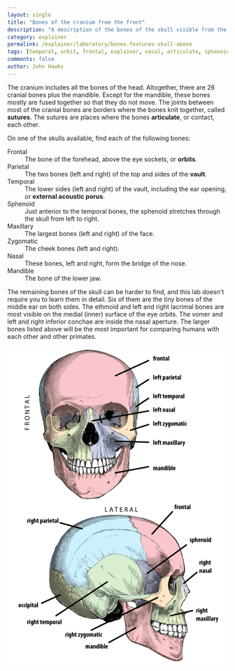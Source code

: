 ```yaml
---
layout: single 
title: "Bones of the cranium from the front" 
description: "A description of the bones of the skull visible from the front and above." 
category: explainer
permalink: /explainer/laboratory/bones-features-skull-above
tags: [temporal, orbit, frontal, explainer, nasal, articulate, sphenoid, zygomatic, mandible, teaching, laboratory, parietal, maxillary, vault, external acoustic porus, suture] 
comments: false 
author: John Hawks 
---
```


The cranium includes all the bones of the head. Altogether, there are 26 cranial bones plus the mandible. Except for the mandible, these bones mostly are fused together so that they do not move. The joints between most of the cranial bones are borders where the bones knit together, called <strong>sutures</strong>. The sutures are places where the bones <strong>articulate</strong>, or contact, each other.


On one of the skulls available, find each of the following bones: 

<dl>
<dt>Frontal</dt><dd>The bone of the forehead, above the eye sockets, or <strong>orbits</strong>.</dd>
<dt>Parietal</dt><dd>The two bones (left and right) of the top and sides of the <strong>vault</strong>.</dd>
<dt>Temporal</dt><dd>The lower sides (left and right) of the vault, including the ear opening, or <strong>external acoustic porus</strong>.</dd>
<dt>Sphenoid</dt><dd>Just anterior to the temporal bones, the sphenoid stretches through the skull from left to right.</dd>
<dt>Maxillary</dt><dd>The largest bones (left and right) of the face.</dd>
<dt>Zygomatic</dt><dd>The cheek bones (left and right).</dd>
<dt>Nasal</dt><dd>These bones, left and right, form the bridge of the nose.</dd>
<dt>Mandible</dt><dd>The bone of the lower jaw.</dd>
</dl>


The remaining bones of the skull can be harder to find, and this lab doesn't require you to learn them in detail. Six of them are the tiny bones of the middle ear on both sides. The ethmoid and left and right lacrimal bones are most visible on the medial (inner) surface of the eye orbits. The vomer and left and right inferior conchae are inside the nasal aperture. The larger bones listed above will be the most important for comparing humans with each other and other primates. 


<div class="middle-picture">
<img src="/graphics/cranium_anterior_lateral_labeled_colored_2010.png" alt="Cranium with bones labeled in anterior and lateral view" />
</div>

